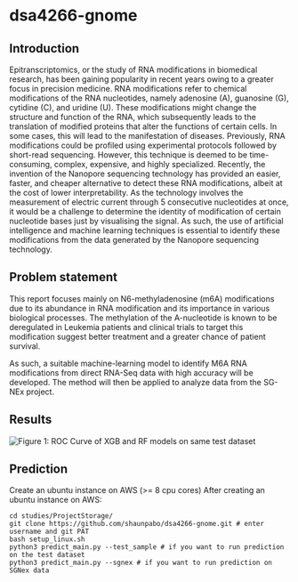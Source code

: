 # dsa4266-gnome

## Introduction
Epitranscriptomics, or the study of RNA modifications in biomedical research, has been gaining popularity in recent years owing to a greater focus in precision medicine. RNA modifications refer to chemical modifications of the RNA nucleotides, namely adenosine (A), guanosine (G), cytidine (C), and uridine (U). These modifications might change the structure and function of the RNA, which subsequently leads to the translation of modified proteins that alter the functions of certain cells. In some cases, this will lead to the manifestation of diseases. Previously, RNA modifications could be profiled using experimental protocols followed by short-read sequencing. However, this technique is deemed to be time-consuming, complex, expensive, and highly specialized. Recently, the invention of the Nanopore sequencing technology has provided an easier, faster, and cheaper alternative to detect these RNA modifications, albeit at the cost of lower interpretability. As the technology involves the measurement of electric current through 5 consecutive nucleotides at once, it would be a challenge to determine the identity of modification of certain nucleotide bases just by visualising the signal. As such, the use of artificial intelligence and machine learning techniques is essential to identify these modifications from the data generated by the Nanopore sequencing technology.

## Problem statement
This report focuses mainly on N6-methyladenosine (m6A) modifications due to its abundance in RNA modification and its importance in various biological processes. The methylation of the A-nucleotide is known to be deregulated in Leukemia patients and clinical trials to target this modification suggest better treatment and a greater chance of patient survival.

As such, a suitable machine-learning model to identify M6A RNA modifications from direct RNA-Seq data with high accuracy will be developed. The method will then be applied to analyze data from the SG-NEx project.

## Results
![Figure 1: ROC Curve of XGB and RF models on same test dataset](./images/figure1.png)

## Prediction
Create an ubuntu instance on AWS (>= 8 cpu cores)
After creating an ubuntu instance on AWS:
```
cd studies/ProjectStorage/
git clone https://github.com/shaunpabo/dsa4266-gnome.git # enter username and git PAT
bash setup_linux.sh
python3 predict_main.py --test_sample # if you want to run prediction on the test dataset
python3 predict_main.py --sgnex # if you want to run prediction on SGNex data
```